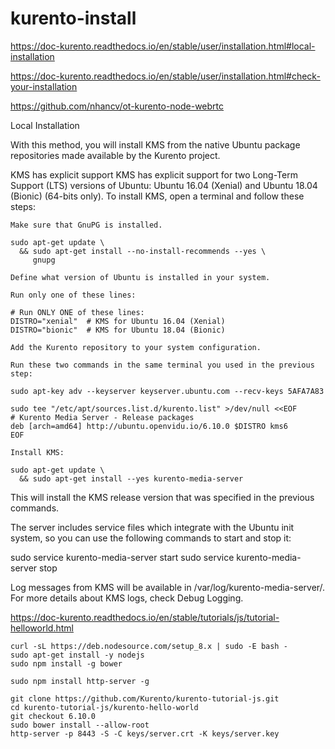 # kurento-install

https://doc-kurento.readthedocs.io/en/stable/user/installation.html#local-installation

https://doc-kurento.readthedocs.io/en/stable/user/installation.html#check-your-installation


https://github.com/nhancv/ot-kurento-node-webrtc

Local Installation

With this method, you will install KMS from the native Ubuntu package repositories made available by the Kurento project.

KMS has explicit support KMS has explicit support for two Long-Term Support (LTS) versions of Ubuntu: Ubuntu 16.04 (Xenial) and Ubuntu 18.04 (Bionic) (64-bits only). To install KMS, open a terminal and follow these steps:

    Make sure that GnuPG is installed.

    sudo apt-get update \
      && sudo apt-get install --no-install-recommends --yes \
         gnupg

    Define what version of Ubuntu is installed in your system.

    Run only one of these lines:

    # Run ONLY ONE of these lines:
    DISTRO="xenial"  # KMS for Ubuntu 16.04 (Xenial)
    DISTRO="bionic"  # KMS for Ubuntu 18.04 (Bionic)

    Add the Kurento repository to your system configuration.

    Run these two commands in the same terminal you used in the previous step:

    sudo apt-key adv --keyserver keyserver.ubuntu.com --recv-keys 5AFA7A83

    sudo tee "/etc/apt/sources.list.d/kurento.list" >/dev/null <<EOF
    # Kurento Media Server - Release packages
    deb [arch=amd64] http://ubuntu.openvidu.io/6.10.0 $DISTRO kms6
    EOF

    Install KMS:

    sudo apt-get update \
      && sudo apt-get install --yes kurento-media-server

This will install the KMS release version that was specified in the previous commands.

The server includes service files which integrate with the Ubuntu init system, so you can use the following commands to start and stop it:

sudo service kurento-media-server start
sudo service kurento-media-server stop

Log messages from KMS will be available in /var/log/kurento-media-server/. For more details about KMS logs, check Debug Logging.


https://doc-kurento.readthedocs.io/en/stable/tutorials/js/tutorial-helloworld.html

```
curl -sL https://deb.nodesource.com/setup_8.x | sudo -E bash -
sudo apt-get install -y nodejs
sudo npm install -g bower

sudo npm install http-server -g

git clone https://github.com/Kurento/kurento-tutorial-js.git
cd kurento-tutorial-js/kurento-hello-world
git checkout 6.10.0
sudo bower install --allow-root
http-server -p 8443 -S -C keys/server.crt -K keys/server.key

```
